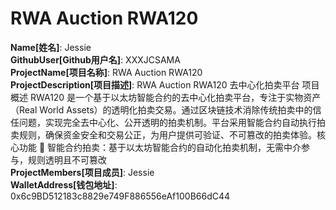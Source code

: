 # RWA Auction RWA120

**Name[姓名]**: Jessie  
**GithubUser[Github用户名]**: XXXJCSAMA  
**ProjectName[项目名称]**: RWA Auction RWA120  
**ProjectDescription[项目描述]**: RWA Auction RWA120 去中心化拍卖平台 项目概述 RWA120 是一个基于以太坊智能合约的去中心化拍卖平台，专注于实物资产（Real World Assets）的透明化拍卖交易。通过区块链技术消除传统拍卖中的信任问题，实现完全去中心化、公开透明的拍卖机制。平台采用智能合约自动执行拍卖规则，确保资金安全和交易公正，为用户提供可验证、不可篡改的拍卖体验。核心功能 🔨 智能合约拍卖：基于以太坊智能合约的自动化拍卖机制，无需中介参与，规则透明且不可篡改  
**ProjectMembers[项目成员]**: Jessie  
**WalletAddress[钱包地址]**: 0x6c9BD512183c8829e749F886556eAf100B66dC44